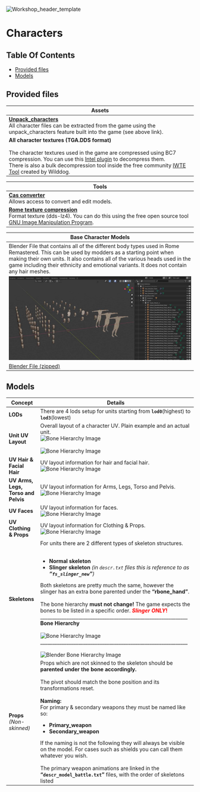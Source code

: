 ![Workshop_header_template](/Workshop_header_template.png)
# Characters

## Table Of Contents

* [Provided files](#provided-files)
* [Models](#models)

## Provided files

| Assets                                           |
|--------------------------------------------------|
| **[Unpack_characters](/tools/unpack_characters/unpack_characters.md)** <br/> All character files can be extracted from the game using the unpack_characters feature built into the game (see above link). |
| **All character textures (TGA.DDS format)** <br/> <br/> The character textures used in the game are compressed using BC7 compression. You can use this [Intel plugin](https://software.intel.com/content/www/us/en/develop/articles/intel-texture-works-plugin.html) to decompress them. <br/> There is also a bulk decompression tool inside the free community [IWTE Tool](https://wiki.twcenter.net/index.php?title=IWTE) created by Wilddog. |


| Tools                                            |
|--------------------------------------------------|
| **[Cas converter](/tools/CasPacker/casconv.md)** <br/> Allows access to convert and edit models.|
| **[Rome texture compression](/documentation/techart_guides/Importing_RTW_units_to_Remastered.md#dds-textures)** <br /> Format  texture (dds-lz4). You can do this using the free open source tool [GNU Image Manipulation Program](https://www.gimp.org/downloads/).|

| Base Character Models                            |
|--------------------------------------------------|
| Blender File that contains all of the different body types used in Rome Remastered. This can be used by modders as a starting point when making their own units. It also contains all of the various heads used in the game including their ethnicity and emotional variants. It does not contain any hair meshes.|
| ![Blender File](/documentation/techart_guides/images/BaseTopology.jpg)||
| [Blender File (zipped)](/documentation/techart_guides/BaseTopology.zip) |

## Models


| Concept | Details |
|-|-|
| **LODs**| There are 4 lods setup for units starting from **`lod0`**(highest) to **`lod3`**(lowest) |
| **Unit UV Layout**| Overall layout of a character UV. Plain example and an actual unit. <br/> ![Bone Hierarchy Image](/documentation/techart_guides/images/Unit_UV_Layout.jpg) <br/><br/> ![Bone Hierarchy Image](/documentation/techart_guides/images/Unit_UV_Layout_Texture.jpg)|
| **UV Hair & Facial Hair**| UV layout information for hair and facial hair.  <br/> ![Bone Hierarchy Image](/documentation/techart_guides/images/Unit_UV_Hair_Mapping.jpg) |
| **UV Arms, Legs, Torso and Pelvis**| UV layout information for Arms, Legs, Torso and Pelvis.  <br/> ![Bone Hierarchy Image](/documentation/techart_guides/images/Unit_UV_Body_Texture_Example.jpg) |
| **UV Faces**| UV layout information for faces.  <br/> ![Bone Hierarchy Image](/documentation/techart_guides/images/Unit_UV_Face_Texture_Example.jpg)|
| **UV Clothing & Props**| UV layout information for Clothing & Props.  <br/> ![Bone Hierarchy Image](/documentation/techart_guides/images/Unit_UV_screenshot.jpg)|
| **Skeletons**| For units there are 2 different types of skeleton structures. <br/> <br/> <ul> <li> **Normal skeleton** </li> <li> **Slinger skeleton** *(in `descr.txt` files this is reference to as **“`fs_slinger_new`”**)* </li></ul> Both skeletons are pretty much the same, however the slinger has an extra bone parented under the **“rbone_hand”**. </br></br> The bone hierarchy __must not change!__  The game expects the bones to be listed in a specific order. <span style="color:red"> ***Slinger ONLY*!** </span> <br/> ______________________________________________________________ <br/>  **Bone Hierarchy** </br></br> ![Bone Hierarchy Image](/documentation/techart_guides/images/Bone_Hierarchy.png) <br/> ______________________________________________________________ <br/></br> ![Blender Bone Hierarchy Image](/documentation/techart_guides/images/Blender_Bone_Hierarchy.png) |
|**Props** </br> *(Non-skinned)* | Props which are not skinned to the skeleton should be **parented under the bone accordingly.** </br> </br> The pivot should match the bone position and its transformations reset. </br></br> **Naming:** </br> For primary & secondary weapons they must be named like so: <ul><li>**Primary_weapon**</li><li>**Secondary_weapon**</li></ul>If the naming is not the following they will always be visible on the model.  For cases such as shields you can call them whatever you wish. </br></br>The primary weapon animations are linked in the **“`descr_model_battle.txt`”** files, with the order of skeletons listed
